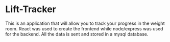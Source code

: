 # Lift-Tracker

This is an application that will allow you to track your progress in the weight room. React was used to create the frontend while node/express 
was used for the backend. All the data is sent and stored in a mysql database.

